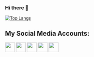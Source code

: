 ### Hi there 👋

[![Top Langs](https://github-readme-stats.vercel.app/api/top-langs/?username=miustone&layout=compact&langs_count=10&theme=default)](https://github.com/miustone)

## My Social Media Accounts:
[<img src="https://www.vectorlogo.zone/logos/twitter/twitter-tile.svg" width="32">](https://twitter.com/m1u5t0n3)
[<img src="https://www.vectorlogo.zone/logos/instagram/instagram-tile.svg" width="32">](https://www.instagram.com/m1u5t0n3)
[<img src="https://www.vectorlogo.zone/logos/discordapp/discordapp-icon.svg" width="32">](https://discord.gg/dZyN7Qt)
[<img src="https://www.vectorlogo.zone/logos/telegram/telegram-tile.svg" width="32">](http://t.me/m1u5t0n3)
[<img src="https://www.vectorlogo.zone/logos/linkedin/linkedin-tile.svg" width="32">](https://linkedin.com/in/m1u5t0n3/)

<!--
**Miustone/Miustone** is a ✨ _special_ ✨ repository because its `README.md` (this file) appears on your GitHub profile.

Here are some ideas to get you started:

- 🔭 I’m currently working on ...
- 🌱 I’m currently learning ...
- 👯 I’m looking to collaborate on ...
- 🤔 I’m looking for help with ...
- 💬 Ask me about ...
- 📫 How to reach me: ...
- 😄 Pronouns: ...
- ⚡ Fun fact: ...

Thanks to erfanoabdi for the ReadMe Blueprint <3
-->
